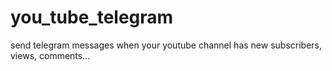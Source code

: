 # you_tube_telegram
send telegram messages when your youtube channel has new subscribers, views, comments...
